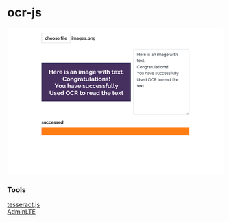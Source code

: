 # ocr-js

[![demo](demo.png)](https://erxxx4321.github.io/ocr-js/)

### Tools

[tesseract.js](https://tesseract.projectnaptha.com/)<br> [AdminLTE](https://adminlte.io/)
